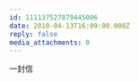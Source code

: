 ```yaml
---
id: 111137527879445006
date: 2010-04-13T16:09:00.000Z
reply: false
media_attachments: 0
---
```


一封信 ​​​​

